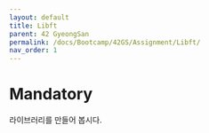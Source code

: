 ```yaml
---
layout: default
title: Libft
parent: 42 GyeongSan
permalink: /docs/Bootcamp/42GS/Assignment/Libft/
nav_order: 1
---
```


# Mandatory

라이브러리를 만들어 봅시다.